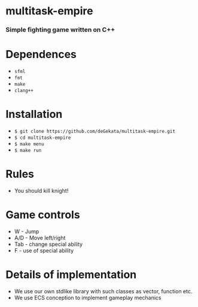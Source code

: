 # multitask-empire
### Simple fighting game written on C++

# Dependences 
  + ``` sfml ```
  + ``` fmt ```
  + ``` make ```
  + ``` clang++ ```

# Installation 
  + ``` $ git clone https://github.com/deGekata/multitask-empire.git ```
  + ``` $ cd multitask-empire ```
  + ``` $ make menu ```
  + ``` $ make run ```

# Rules
  + You should kill knight!

# Game controls
  + W - Jump
  + A/D - Move left/right
  + Tab - change special ability
  + F - use of special ability

# Details of implementation
  + We use our own stdlike library with such classes as vector, function etc.
  + We use ECS conception to implement gameplay mechanics 

